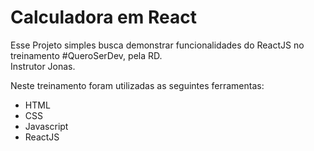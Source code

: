 # Calculadora em React

Esse Projeto simples busca demonstrar funcionalidades do ReactJS no treinamento #QueroSerDev, pela RD.
<br>Instrutor Jonas.

Neste treinamento foram utilizadas as seguintes ferramentas:
- HTML
- CSS
- Javascript
- ReactJS
